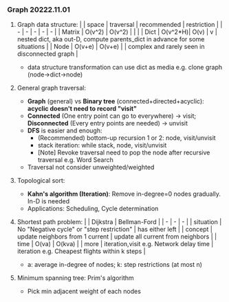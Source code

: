 ### Graph 20222.11.01
1. Graph data structure:
    |        | space    | traversal | recommended | restriction |
    | -      |   -      |  -        | -           | - |
    | Matrix | O(v^2)   | O(v^2)    |             |   |
    | Dict   | O(v^2\*H)| O(v)      | v           | nested dict, aka out-D, compute parents_dict in advance for some situations |
    | Node   | O(v+e)   | O(v+e)    |             | complex and rarely seen in disconnected graph |
    + data structure transformation can use dict as media e.g. clone graph (node->dict->node)

2. General graph traversal:
    + **Graph** (general) vs **Binary tree** (connected+directed+acyclic): **acyclic doesn't need to record "visit"**
    + **Connected** (One entry point can go to everywhere) -> visit; **Disconnected** (Every entry points are needed) -> unvisit
    + **DFS** is easier and enough:
        + (Recommended) bottom-up recursion 1 or 2: node, visit/unvisit 
        + stack iteration: while stack, node, visit/unvisit
        + [Note] Revoke traversal need to pop the node after recursive traversal e.g. Word Search
    + Traversal not consider unweighted/weighted

3. Topological sort:
    + **Kahn's algorithm (Iteration)**: Remove in-degree=0 nodes gradually. In-D is needed
    + Applications: Scheduling, Cycle determination
    
4. Shortest path problem:
    |            | Dijkstra | Bellman-Ford |
    | -          | - | - |
    | situation  | No "Negative cycle" or "step restriction" | has either left |
    | concept    | update neighbors from 1 current | update all current from neighbors |
    | time       | O(va) | O(kva) |
    | more | iteration,visit e.g. Network delay time | iteration e.g. Cheapest flights within k steps |
    
    + a: average in-degree of nodes; k: step restrictions (at most n)

5. Minimum spanning tree: Prim's algorithm
    + Pick min adjacent weight of each nodes
